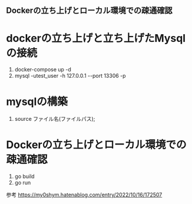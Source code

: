 ## Dockerの立ち上げとローカル環境での疎通確認
# dockerの立ち上げと立ち上げたMysqlの接続
1. docker-compose up -d
2. mysql -utest_user -h 127.0.0.1 --port 13306 -p

# mysqlの構築
1. source ファイル名(ファイルパス);

# Dockerの立ち上げとローカル環境での疎通確認
1. go build
1. go run




参考
https://my0shym.hatenablog.com/entry/2022/10/16/172507

